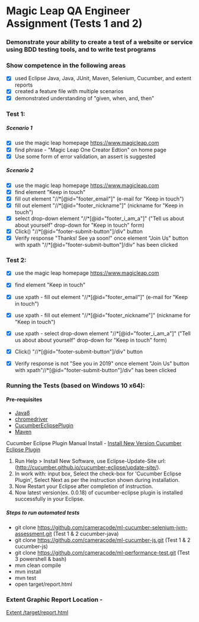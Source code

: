 # Magic Leap QA Engineer Assignment (Tests 1 and 2)
### Demonstrate your ability to create a test of a website or service using BDD testing tools, and to write test programs

### Show competence in the following areas
- [x] used Eclipse Java, Java, JUnit, Maven, Selenium, Cucumber, and extent reports
- [x] created a feature file with multiple scenarios
- [x] demonstrated understanding of "given, when, and, then"

### Test 1:
##### Scenario 1
- [x] use the magic leap homepage https://www.magicleap.com
- [x] find phrase - "Magic Leap One Creator Edtion" on home page
- [x] Use some form of error validation, an assert is suggested

##### Scenario 2
- [x] use the magic leap homepage https://www.magicleap.com
- [x] find element "Keep in touch"
- [x] fill out element "//*[@id="footer_email"]" (e-mail for "Keep in touch")
- [x] fill out element "//*[@id="footer_nickname"]" (nickname for "Keep in touch")
- [x] select drop-down element "//*[@id="footer_i_am_a"]" ("Tell us about about yourself" drop-down for "Keep in touch" form)
- [x] Click() "//*[@id="footer-submit-button"]/div" button
- [x] Verify response "Thanks! See ya soon!" once element "Join Us" button with xpath "//*[@id="footer-submit-button"]/div" has been clicked

### Test 2:
- [x] use the magic leap homepage https://www.magicleap.com
- [x] find element "Keep in touch"
- [x] use xpath - fill out element "//*[@id="footer_email"]" (e-mail for "Keep in touch")
- [x] use xpath - fill out element "//*[@id="footer_nickname"]" (nickname for "Keep in touch")
- [x] use xpath - select drop-down element "//*[@id="footer_i_am_a"]" ("Tell us about about yourself" drop-down for "Keep in touch" form)
- [x] Click() "//*[@id="footer-submit-button"]/div" button
- [x] Verify response is not "See you in 2019" once element "Join Us" button with xpath"//*[@id="footer-submit-button"]/div" has been clicked



### Running the Tests (based on Windows 10 x64):
#### Pre-requisites
- [Java8](https://www.oracle.com/technetwork/java/javase/downloads/jdk8-downloads-2133151.html)
- [chromedriver](http://chromedriver.chromium.org/downloads)
- [CucumberEclipsePlugin](https://marketplace.eclipse.org/content/cucumber-eclipse-plugin())
- [Maven](http://maven.apache.org/)

Cucumber Eclipse Plugin Manual Install  - 
[Install New Version Cucumber Eclipse Plugin](https://github.com/cucumber/cucumber-eclipse/wiki/Installation-of-new-version-cucumber-eclipse-plugin)
1. Run Help > Install New Software, use Eclipse-Update-Site url:(http://cucumber.github.io/cucumber-eclipse/update-site/).
2. In work with: input box, Select the check-box for 'Cucumber Eclipse Plugin', Select Next as per the instruction shown during installation.
3. Now Restart your Eclipse after completion of instruction.
4. Now latest version(ex. 0.0.18) of cucumber-eclipse plugin is installed successfully in your Eclipse.

##### Steps to run automated tests
- git clone https://github.com/cameracode/ml-cucumber-selenium-jvm-assessment.git (Test 1 & 2 cucumber-java)
- git clone https://github.com/cameracode/ml-cucumber-js.git (Test 1 & 2 cucumber-js)
- git clone https://github.com/cameracode/ml-performance-test.git (Test 3 powershell & bash) 
- mvn clean compile
- mvn install
- mvn test
- open target/report.html

### Extent Graphic Report Location - 
[Extent /target/report.html](../master/src/test/java/ml_cucumber_selenium_jvm_assessment/ml_cucumber_selenium_jvm_assessment.image/Report.PNG)
